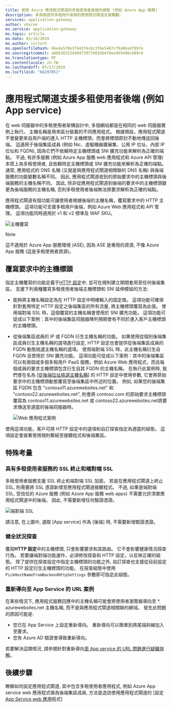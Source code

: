 ```yaml
---
title: 使用 Azure 應用程式閘道的多租使用者後端的總覽 (例如 Azure App 服務)
description: 本頁面提供多租用戶後端的應用程式閘道支援概觀。
services: application-gateway
author: vhorne
ms.service: application-gateway
ms.topic: article
ms.date: 03/18/2019
ms.author: victorh
ms.openlocfilehash: 66e4a578e3f443f4cbc3f6e5467cf9a86adf05fe
ms.sourcegitcommit: a8b638322d494739f7463db4f0ea465496c689c6
ms.translationtype: MT
ms.contentlocale: zh-TW
ms.lasthandoff: 07/17/2019
ms.locfileid: "68297051"
---
```

# <a name="application-gateway-support-for-multi-tenant-back-ends-such-as-app-service"></a>應用程式閘道支援多租使用者後端 (例如 App service)

在 web 伺服器中的多租使用者架構設計中, 多個網站都是在相同的 web 伺服器實例上執行。 主機名稱是用來區分裝載的不同應用程式。 根據預設，應用程式閘道不會變更來自用戶端的連入 HTTP 主機標頭，而會將標頭原封不動地傳送回後端。 這適用于後端集區成員 (例如 Nic、虛擬機器擴展集、公用 IP 位址、內部 IP 位址和 FQDN), 因為它們不依賴特定主機標頭或 SNI 擴充功能來解析為正確的端點。 不過, 有許多服務 (例如 Azure App 服務 web 應用程式和 Azure API 管理) 本質上為多租使用者, 且依賴特定主機標頭或 SNI 擴充功能來解析為正確的端點。 通常, 應用程式的 DNS 名稱 (又就是與應用程式閘道相關聯的 DNS 名稱) 與後端服務的功能變數名稱不同。 因此, 應用程式閘道收到的原始要求中的主機標頭與後端服務的主機名稱不同。 因此, 除非從應用程式閘道到後端的要求中的主機標頭變更為後端服務的主機名稱, 否則多租使用者後端無法將要求解析為正確的端點。 

應用程式閘道有個功能可讓使用者根據後端的主機名稱，覆寫要求中的 HTTP 主機標頭。 這項功能可支援多租用戶後端，例如 Azure Web 應用程式和 API 管理。 這項功能同時適用於 v1 和 v2 標準及 WAF SKU。 

![主機覆寫](./media/application-gateway-web-app-overview/host-override.png)

> [!NOTE]
> 這不適用於 Azure App 服務環境 (ASE), 因為 ASE 是專用的資源, 不像 Azure App 服務 (這是多租使用者資源)。

## <a name="override-host-header-in-the-request"></a>覆寫要求中的主機標頭

指定主機覆寫的功能定義于[HTTP 設定](https://docs.microsoft.com/azure/application-gateway/configuration-overview#http-settings)中, 並可在規則建立期間套用至任何後端集區。 支援下列兩種覆寫多租使用者後端主機標頭和 SNI 延伸模組的方法:

- 能夠將主機名稱設定為在 HTTP 設定中明確輸入的固定值。 這項功能可確保針對套用特定 HTTP 設定之後端集區的所有流量, 將主機標頭覆寫為此值。 使用端對端 SSL 時，這個覆寫的主機名稱會使用於 SNI 擴充功能。 這項功能可促成以下案例：其中的後端集區伺服器陣列預期會有不同於連入客戶主機標頭的主機標頭。

- 從後端集區成員的 IP 或 FQDN 衍生主機名稱的功能。 如果使用從個別後端集區成員衍生主機名稱的選項進行設定, HTTP 設定也會提供從後端集區成員的 FQDN 動態挑選主機名稱的選項。 使用端對端 SSL 時，此主機名稱衍生自 FQDN 且使用於 SNI 擴充功能。 這項功能可促成以下案例：其中的後端集區可以有兩個或多個多租用戶 PaaS 服務，例如 Azure Web 應用程式，而且每個成員的要求主機標頭包含衍生自其 FQDN 的主機名稱。 在執行此案例時, 我們會在名為 [[從後端位址挑選主機名稱](https://docs.microsoft.com/azure/application-gateway/configuration-overview#pick-host-name-from-back-end-address)] 的 HTTP 設定中使用參數, 它會將原始要求中的主機標頭動態覆寫至後端集區中所述的位置。  例如, 如果您的後端集區 FQDN 包含 "contoso11.azurewebsites.net" 和 "contoso22.azurewebsites.net", 則會將 contoso.com 的原始要求主機標頭覆寫為 contoso11.azurewebsites.net 或 contoso22.azurewebsites.net將要求傳送至適當的後端伺服器時。 

  ![Web 應用程式案例](./media/application-gateway-web-app-overview/scenario.png)

使用這項功能，客戶可將 HTTP 設定中的選項和自訂探查指定為適當的組態。 這項設定會接著使用規則繫結至接聽程式和後端集區。

## <a name="special-considerations"></a>特殊考量

### <a name="ssl-termination-and-end-to-end-ssl-with-multi-tenant-services"></a>具有多租使用者服務的 SSL 終止和端對端 SSL

多租使用者服務支援 SSL 終止和端對端 SSL 加密。 若是在應用程式閘道上終止 SSL, 則需要將 SSL 憑證新增至應用程式閘道接聽程式。 不過, 如果是端對端 SSL, 受信任的 Azure 服務 (例如 Azure App 服務 web apps) 不需要允許清單應用程式閘道中的後端。 因此, 不需要新增任何驗證憑證。 

![端對端 SSL](./media/application-gateway-web-app-overview/end-to-end-ssl.png)

請注意, 在上圖中, 選取 [App service] 作為 [後端] 時, 不需要新增驗證憑證。

### <a name="health-probe"></a>健全狀況探查

覆寫**HTTP 設定**中的主機標頭, 只會影響要求和其路由。 它不會影響健康情況探查行為。 若要讓端對端功能運作，必須修改探查和 HTTP 設定，以反映正確的組態。 除了提供在探查設定中指定主機標頭的功能之外, 自訂探查也支援從目前設定的 HTTP 設定衍生主機標頭的功能。 在探查組態中使用 `PickHostNameFromBackendHttpSettings` 參數即可指定此組態。

### <a name="redirection-to-app-services-url-scenario"></a>重新導向至 App Service 的 URL 案例

在某些情況下, 應用程式服務回應中的主機名稱可能會將使用者瀏覽器導向至 *. azurewebsites.net 主機名稱, 而不是與應用程式閘道相關聯的網域。 發生此問題的原因可能是:

- 您已在 App Service 上設定重新導向。 重新導向可以簡單到將尾端斜線加入至要求。
- 您有 Azure AD 驗證會導致重新導向。

若要解決這類情況, 請參閱針對重新導向[至 App service 的 URL 問題進行疑難排解](https://docs.microsoft.com/azure/application-gateway/troubleshoot-app-service-redirection-app-service-url)。

## <a name="next-steps"></a>後續步驟

瞭解如何設定應用程式閘道, 其中包含多租使用者應用程式, 例如 Azure App service web 應用程式做為後端集區成員, 方法是造訪使用應用程式閘道的 [設定[App Service web 應用](https://docs.microsoft.com/azure/application-gateway/configure-web-app-portal)程式]
